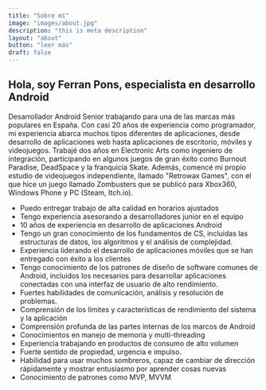 ```yaml
---
title: "Sobre mí"
image: "images/about.jpg"
description: "this is meta description"
layout: "about"
button: "leer más"
draft: false
---
```


## Hola, soy Ferran Pons, especialista en desarrollo Android

Desarrollador Android Senior trabajando para una de las marcas más populares en España. Con casi 20 años de experiencia como programador, mi experiencia abarca muchos tipos diferentes de aplicaciones, desde desarrollo de aplicaciones web hasta aplicaciones de escritorio, móviles y videojuegos.
Trabajé dos años en Electronic Arts como ingeniero de integración, participando en algunos juegos de gran éxito como Burnout Paradise, DeadSpace y la franquicia Skate.
Además, comencé mi propio estudio de videojuegos independiente, llamado "Retrowax Games", con el que hice un juego llamado Zombusters que se publicó para Xbox360, Windows Phone y PC (Steam, Itch.io).

* Puedo entregar trabajo de alta calidad en horarios ajustados
* Tengo experiencia asesorando a desarrolladores junior en el equipo
* 10 años de experiencia en desarrollo de aplicaciones Android
* Tengo un gran conocimiento de los fundamentos de CS, incluidas las estructuras de datos, los algoritmos y el análisis de complejidad.
* Experiencia liderando el desarrollo de aplicaciones móviles que se han entregado con éxito a los clientes
* Tengo conocimiento de los patrones de diseño de software comunes de Android, incluidos los necesarios para desarrollar aplicaciones conectadas con una interfaz de usuario de alto rendimiento.
* Fuertes habilidades de comunicación, análisis y resolución de problemas.
* Comprensión de los límites y características de rendimiento del sistema y la aplicación
* Comprensión profunda de las partes internas de los marcos de Android
* Conocimientos en manejo de memoria y multi-threading
* Experiencia trabajando en productos de consumo de alto volumen
* Fuerte sentido de propiedad, urgencia e impulso.
* Habilidad para usar muchos sombreros, capaz de cambiar de dirección rápidamente y mostrar entusiasmo por aprender cosas nuevas
* Conocimiento de patrones como MVP, MVVM
